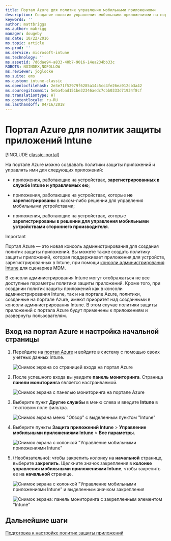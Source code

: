 ```yaml
---
title: Портал Azure для политик управления мобильными приложениями
description: Создание политик управления мобильными приложениями на портале Azure. Создаваемые на портале политики могут применяться к устройствам с регистрацией в Intune или без нее.
keywords: ''
author: mattbriggs
ms.author: mabrigg
manager: dougeby
ms.date: 10/22/2016
ms.topic: article
ms.prod: ''
ms.service: microsoft-intune
ms.technology: ''
ms.assetid: 7d6dae94-a833-40b7-9016-14ea234bb33c
ROBOTS: NOINDEX,NOFOLLOW
ms.reviewer: joglocke
ms.suite: ems
ms.custom: intune-classic
ms.openlocfilehash: 2e3e71f52979f6285a14c5cc4fe26ea912cb3a42
ms.sourcegitcommit: 5eba4bad151be32346aedc7cbb0333d71934f8cf
ms.translationtype: HT
ms.contentlocale: ru-RU
ms.lasthandoff: 04/16/2018
---
```

# <a name="azure-portal-for-intune-app-protection-policies"></a>Портал Azure для политик защиты приложений Intune

[!INCLUDE [classic-portal](../includes/classic-portal.md)]

На портале Azure можно создавать политики защиты приложений и управлять ими для следующих приложений:

- приложения, работающие на устройствах, **зарегистрированных в службе Intune и управляемых ею**;

- приложения, работающие на устройствах, которые **не зарегистрированы** в каком-либо решении для управления мобильными устройствами;
- приложения, работающие на устройствах, которые **зарегистрированы в решении для управления мобильными устройствами стороннего производителя**.

> [!IMPORTANT]
> Портал Azure — это новая консоль администрирования для создания политик защиты приложений. Вы можете также создать политику защиты приложений, которая поддерживает приложения для устройств, зарегистрированных в Intune, при помощи [консоли администрирования Intune](configure-and-deploy-mobile-application-management-policies-in-the-microsoft-intune-console.md) для сценариев MDM.
> 
> В консоли администрирования Intune могут отображаться не все доступные параметры политики защиты приложений. Кроме того, при создании политик защиты приложений как в консоли администрирования Intune, так и на портале Azure, политики, созданные на портале Azure, имеют приоритет над созданными в консоли администрирования Intune. В этом случае политики защиты приложений с портала Azure будут применены к приложениям и развернуты пользователям.


## <a name="sign-in-to-the-azure-portal-and-customize-your-start-page"></a>Вход на портал Azure и настройка начальной страницы

1.  Перейдите на [портал Azure](https://portal.azure.com) и войдите в систему с помощью своих учетных данных Intune.

    ![Снимок экрана со страницей входа на портал Azure](../media/AppManagement/AzurePortal_MAMSigninPage.png)

2.  После успешного входа вы увидите **панель мониторинга**. Страница **панели мониторинга** является настраиваемой.

    ![Снимок экрана с панелью мониторинга на портале Azure](../media/AppManagement/AzurePortal_MAMStartboard_NoMAM.png)

3.  Выберите пункт **Другие службы** в меню слева и введите **Intune** в текстовом поле фильтра.

    ![Снимок экрана меню "Обзор" с выделенным пунктом "Intune"](../media/AppManagement/MAM-Azure-Portal-1.png)

4.  Выберите пункты **Защита приложений Intune** > **Управление мобильными приложениями Intune** > **Все параметры**.

    ![Снимок экрана с колонкой "Управление мобильными приложениями Intune"](../media/AppManagement/MAM-Azure-Portal-2.png)

5. (Необязательно): чтобы закрепить колонку на **начальной** странице, выберите **закрепить**. Щелкните значок закрепления в **колонке управления мобильными приложениями Intune**, чтобы закрепить ее на **начальной** странице.

    ![Снимок экрана с колонкой "Управление мобильными приложениями Intune" и выделенным значком закрепления](../media/AppManagement/AzurePortal_MAM_PinBladeAction.png)

    ![Снимок экрана: панель мониторинга с закрепленным элементом "Intune"](../media/AppManagement/AzurePortal_MAM_Startboard_withMAM.png)

## <a name="next-steps"></a>Дальнейшие шаги
[Подготовка к настройке политик защиты приложений](get-ready-to-configure-mobile-app-management-policies-with-microsoft-intune.md)
